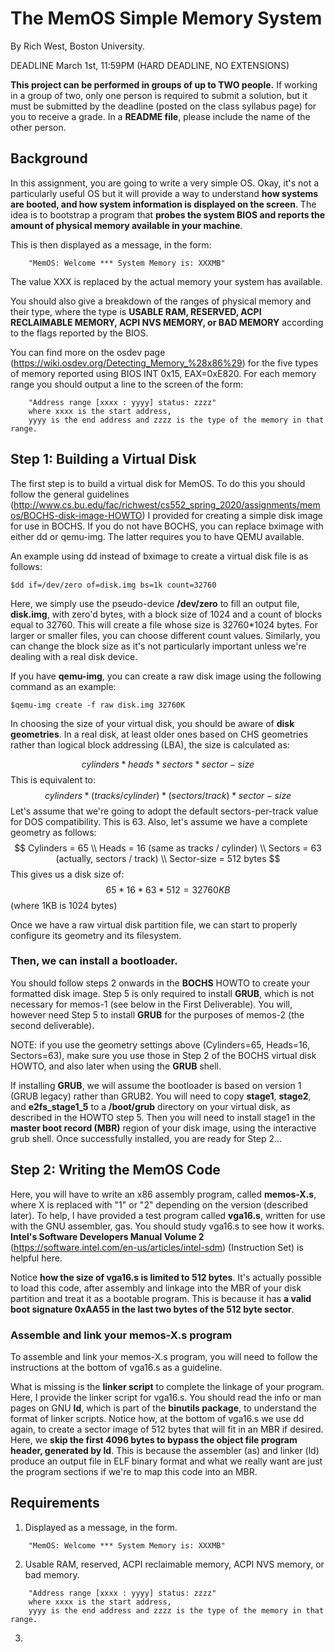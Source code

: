 # The MemOS Simple Memory System

By Rich West, Boston University.

DEADLINE March 1st, 11:59PM (HARD DEADLINE, NO EXTENSIONS)

**This project can be performed in groups of up to TWO people.**
 If working in a group of two, only one person is required to submit a solution, but it must be submitted by the deadline (posted on the class syllabus page) for you to receive a grade. In a **README file**, please include the name of the other person.

 ## Background
 In this assignment, you are going to write a very simple OS. Okay, it's not a particularly useful OS but it will provide a way to understand **how systems are booted, and how system information is displayed on the screen**. The idea is to bootstrap a program that **probes the system BIOS and reports the amount of physical memory available in your machine**.

 This is then displayed as a message, in the form:
```
    "MemOS: Welcome *** System Memory is: XXXMB"
```
The value XXX is replaced by the actual memory your system has available.

You should also give a breakdown of the ranges of physical memory and their type, where the type is **USABLE RAM, RESERVED, ACPI RECLAIMABLE MEMORY, ACPI NVS MEMORY, or BAD MEMORY** according to the flags reported by the BIOS. 

You can find more on the osdev page (https://wiki.osdev.org/Detecting_Memory_%28x86%29) for the five types of memory reported using BIOS INT 0x15, EAX=0xE820. For each memory range you should output a line to the screen of the form:
```
    "Address range [xxxx : yyyy] status: zzzz" 
    where xxxx is the start address, 
    yyyy is the end address and zzzz is the type of the memory in that range.
```

## Step 1: Building a Virtual Disk
The first step is to build a virtual disk for MemOS. To do this you should follow the general guidelines (http://www.cs.bu.edu/fac/richwest/cs552_spring_2020/assignments/memos/BOCHS-disk-image-HOWTO) I provided for creating a simple disk image for use in BOCHS. If you do not have BOCHS, you can replace bximage with either dd or qemu-img. The latter requires you to have QEMU available.

An example using dd instead of bximage to create a virtual disk file is as follows:

```
$dd if=/dev/zero of=disk.img bs=1k count=32760
```

Here, we simply use the pseudo-device **/dev/zero** to fill an output file, **disk.img**, with zero'd bytes, with a block size of 1024 and a count of blocks equal to 32760.   This will create a file whose size is 32760*1024 bytes. For larger or smaller files, you can choose different count values. Similarly, you can change the block size as it's not particularly important unless we're dealing with a real disk device.

If you have **qemu-img**, you can create a raw disk image using the following command as an example:
```
$qemu-img create -f raw disk.img 32760K
```

In choosing the size of your virtual disk, you should be aware of **disk geometries**. In a real disk, at least older ones based on CHS geometries rather than logical block addressing (LBA), the size is calculated as:

$$cylinders * heads * sectors * sector-size$$
This is equivalent to:
$$cylinders * (tracks / cylinder) * (sectors / track) * sector-size$$
Let's assume that we're going to adopt the default sectors-per-track value for DOS compatibility. This is 63.
Also, let's assume we have a complete geometry as follows:
$$
Cylinders = 65 \\
Heads = 16 (same as tracks / cylinder) \\ 
Sectors = 63  (actually, sectors / track) \\ 
Sector-size = 512 bytes
$$
This gives us a disk size of:
$$65 * 16 * 63 * 512 = 32760KB $$ 
(where 1KB is 1024 bytes)

Once we have a raw virtual disk partition file, we can start to properly configure its geometry and its filesystem. 
### Then, we can install a bootloader.

You should follow steps 2 onwards in the **BOCHS** HOWTO to create your formatted disk image. Step 5 is only required to install **GRUB**, which is not necessary for memos-1 (see below in the First Deliverable). You will, however need Step 5 to install **GRUB** for the purposes of memos-2 (the second deliverable).

NOTE: if you use the geometry settings above (Cylinders=65, Heads=16, Sectors=63), make sure you use those in Step 2 of the BOCHS virtual disk HOWTO, and also later when using the **GRUB** shell.

If installing **GRUB**, we will assume the bootloader is based on version 1 (GRUB legacy) rather than GRUB2. You will need to copy **stage1**, **stage2**, and **e2fs_stage1_5** to a **/boot/grub** directory on your virtual disk, as described in the HOWTO step 5. Then you will need to install stage1 in the **master boot record (MBR)** region of your disk image, using the interactive grub shell. Once successfully installed, you are ready for Step 2...

## Step 2: Writing the MemOS Code

Here, you will have to write an x86 assembly program, called **memos-X.s**, where X is replaced with "1" or "2" depending on the version (described later). To help, I have provided a test program called **vga16.s**, written for use with the GNU assembler, gas. You should study vga16.s to see how it works. **Intel's Software Developers Manual Volume 2** (https://software.intel.com/en-us/articles/intel-sdm) (Instruction Set) is helpful here.

Notice **how the size of vga16.s is limited to 512 bytes**. It's actually possible to load this code, after assembly and linkage into the MBR of your disk partition and treat it as a bootable program. This is because it has **a valid boot signature 0xAA55 in the last two bytes of the 512 byte sector**.

### Assemble and link your memos-X.s program
To assemble and link your memos-X.s program, you will need to follow the instructions at the bottom of vga16.s as a guideline. 

What is missing is the **linker script** to complete the linkage of your program. Here, I provide the linker script for vga16.s. You should read the info or man pages on GNU **ld**, which is part of the **binutils package**, to understand the format of linker scripts. Notice how, at the bottom of vga16.s we use dd again, to create a sector image of 512 bytes that will fit in an MBR if desired. Here, we **skip the first 4096 bytes to bypass the object file program header, generated by ld**. This is because the assembler (as) and linker (ld) produce an output file in ELF binary format and what we really want are just the program sections if we're to map this code into an MBR.


## Requirements
1. Displayed as a message, in the form.
```
    "MemOS: Welcome *** System Memory is: XXXMB"
```
2. Usable RAM, reserved, ACPI reclaimable memory, ACPI NVS memory, or bad memory.
```
    "Address range [xxxx : yyyy] status: zzzz" 
    where xxxx is the start address, 
    yyyy is the end address and zzzz is the type of the memory in that range.
```
3. 
